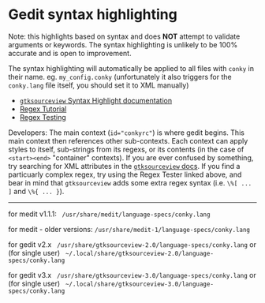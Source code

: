 # Gedit syntax highlighting

Note: this highlights based on syntax and does **NOT** attempt to validate arguments or keywords. The syntax highlighting is unlikely to be 100% accurate and is open to improvement.

The syntax highlighting will automatically be applied to all files with `conky` in their name. eg. `my_config.conky` (unfortunately it also triggers for the `conky.lang` file itself, you should set it to XML manually)

 * [`gtksourceview` Syntax Highlight documentation][1]
 * [Regex Tutorial](http://www.rexegg.com/)
 * [Regex Testing](https://regex101.com/)

Developers: The main context (`id="conkyrc"`) is where gedit begins. This main context then references other sub-contexts. Each context can apply styles to itself, sub-strings from its regexs, or its contents (in the case of `<start><end>` "container" contexts). If you are ever confused by something, try searching for XML attributes in the [`gtksourceview` docs][1]. If you find a particuarly complex regex, try using the Regex Tester linked above, and bear in mind that `gtksourceview` adds some extra regex syntax (i.e. `\%[ ... ]` and `\%{ ... }`).

***

 for medit v1.1.1:
` /usr/share/medit/language-specs/conky.lang`

 for medit - older versions:
 `/usr/share/medit-1/language-specs/conky.lang`

 for gedit v2.x
` /usr/share/gtksourceview-2.0/language-specs/conky.lang`
 or (for single user)
` ~/.local/share/gtksourceview-2.0/language-specs/conky.lang`

 for gedit v3.x
` /usr/share/gtksourceview-3.0/language-specs/conky.lang`
 or (for single user)
` ~/.local/share/gtksourceview-3.0/language-specs/conky.lang`

[1]: https://developer.gnome.org/gtksourceview/stable/lang-reference.html
